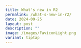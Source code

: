 ```yaml
---
title: What's new in R2
permalink: /what-s-new-in-r2/
date: 2024-09-25
layout: post
description: ""
image: /images/FaviconLight.png
variant: tiptap
---
```

